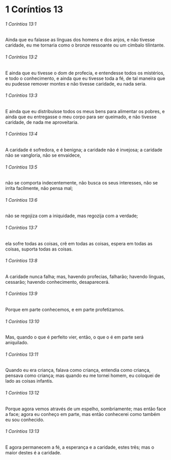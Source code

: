 # 1 Coríntios 13

###### 1 Coríntios 13:1

Ainda que eu falasse as línguas dos homens e dos anjos, e não tivesse caridade, eu me tornaria como o bronze ressoante ou um címbalo tilintante.

###### 1 Coríntios 13:2

E ainda que eu tivesse o dom de profecia, e entendesse todos os mistérios, e todo o conhecimento, e ainda que eu tivesse toda a fé, de tal maneira que eu pudesse remover montes e não tivesse caridade, eu nada seria.

###### 1 Coríntios 13:3

E ainda que eu distribuísse todos os meus bens para alimentar os pobres, e ainda que eu entregasse o meu corpo para ser queimado, e não tivesse caridade, de nada me aproveitaria.

###### 1 Coríntios 13:4

A caridade é sofredora, e é benigna; a caridade não é invejosa; a caridade não se vangloria, não se envaidece,

###### 1 Coríntios 13:5

não se comporta indecentemente, não busca os seus interesses, não se irrita facilmente, não pensa mal;

###### 1 Coríntios 13:6

não se regojiza com a iniquidade, mas regozija com a verdade;

###### 1 Coríntios 13:7

ela sofre todas as coisas, crê em todas as coisas, espera em todas as coisas, suporta todas as coisas.

###### 1 Coríntios 13:8

A caridade nunca falha; mas, havendo profecias, falharão; havendo línguas, cessarão; havendo conhecimento, desaparecerá.

###### 1 Coríntios 13:9

Porque em parte conhecemos, e em parte profetizamos.

###### 1 Coríntios 13:10

Mas, quando o que é perfeito vier, então, o que o é em parte será aniquilado.

###### 1 Coríntios 13:11

Quando eu era criança, falava como criança, entendia como criança, pensava como criança; mas quando eu me tornei homem, eu coloquei de lado as coisas infantis.

###### 1 Coríntios 13:12

Porque agora vemos através de um espelho, sombriamente; mas então face a face; agora eu conheço em parte, mas então conhecerei como também eu sou conhecido.

###### 1 Coríntios 13:13

E agora permanecem a fé, a esperança e a caridade, estes três; mas o maior destes é a caridade.

